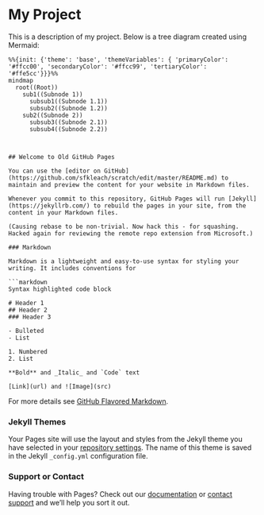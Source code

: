 # My Project

This is a description of my project. Below is a tree diagram created using Mermaid:

```mermaid
%%{init: {'theme': 'base', 'themeVariables': { 'primaryColor': '#ffcc00', 'secondaryColor': '#ffcc99', 'tertiaryColor': '#ffe5cc'}}}%%
mindmap
  root((Root))
    sub1((Subnode 1))
      subsub1((Subnode 1.1))
      subsub2((Subnode 1.2))
    sub2((Subnode 2))
      subsub3((Subnode 2.1))
      subsub4((Subnode 2.2))



## Welcome to Old GitHub Pages

You can use the [editor on GitHub](https://github.com/sfkleach/scratch/edit/master/README.md) to maintain and preview the content for your website in Markdown files.

Whenever you commit to this repository, GitHub Pages will run [Jekyll](https://jekyllrb.com/) to rebuild the pages in your site, from the content in your Markdown files.

(Causing rebase to be non-trivial. Now hack this - for squashing. Hacked again for reviewing the remote repo extension from Microsoft.)

### Markdown

Markdown is a lightweight and easy-to-use syntax for styling your writing. It includes conventions for

```markdown
Syntax highlighted code block

# Header 1
## Header 2
### Header 3

- Bulleted
- List

1. Numbered
2. List

**Bold** and _Italic_ and `Code` text

[Link](url) and ![Image](src)
```

For more details see [GitHub Flavored Markdown](https://guides.github.com/features/mastering-markdown/).

### Jekyll Themes

Your Pages site will use the layout and styles from the Jekyll theme you have selected in your [repository settings](https://github.com/sfkleach/scratch/settings). The name of this theme is saved in the Jekyll `_config.yml` configuration file.

### Support or Contact

Having trouble with Pages? Check out our [documentation](https://help.github.com/categories/github-pages-basics/) or [contact support](https://github.com/contact) and we’ll help you sort it out.
